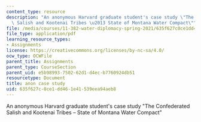 ```yaml
---
content_type: resource
description: "An anonymous Harvard graduate student's case study \"The Confederated\
  \ Salish and Kootenai Tribes \u2013 State of Montana Water Compact\""
file: /media/courses/11-382-water-diplomacy-spring-2021/635f627c0ce1dd461e41539eea94aeb8_MIT11_382s21_anon_case_study.pdf
file_type: application/pdf
learning_resource_types:
- Assignments
license: https://creativecommons.org/licenses/by-nc-sa/4.0/
ocw_type: OCWFile
parent_title: Assignments
parent_type: CourseSection
parent_uid: e5b98993-7502-62d1-d4ec-b7760924db51
resourcetype: Document
title: anon case study
uid: 635f627c-0ce1-dd46-1e41-539eea94aeb8
---
```

An anonymous Harvard graduate student's case study "The Confederated Salish and Kootenai Tribes – State of Montana Water Compact"